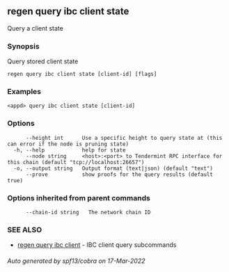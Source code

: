 ## regen query ibc client state

Query a client state

### Synopsis

Query stored client state

```
regen query ibc client state [client-id] [flags]
```

### Examples

```
<appd> query ibc client state [client-id]
```

### Options

```
      --height int      Use a specific height to query state at (this can error if the node is pruning state)
  -h, --help            help for state
      --node string     <host>:<port> to Tendermint RPC interface for this chain (default "tcp://localhost:26657")
  -o, --output string   Output format (text|json) (default "text")
      --prove           show proofs for the query results (default true)
```

### Options inherited from parent commands

```
      --chain-id string   The network chain ID
```

### SEE ALSO

* [regen query ibc client](regen_query_ibc_client.md)	 - IBC client query subcommands

###### Auto generated by spf13/cobra on 17-Mar-2022
